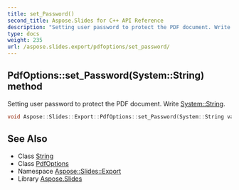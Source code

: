 ```yaml
---
title: set_Password()
second_title: Aspose.Slides for C++ API Reference
description: "Setting user password to protect the PDF document. Write System::String."
type: docs
weight: 235
url: /aspose.slides.export/pdfoptions/set_password/
---
```

## PdfOptions::set_Password(System::String) method


Setting user password to protect the PDF document. Write [System::String](../../../system/string/).

```cpp
void Aspose::Slides::Export::PdfOptions::set_Password(System::String value) override
```

## See Also

* Class [String](../../../system/string/)
* Class [PdfOptions](../)
* Namespace [Aspose::Slides::Export](../../)
* Library [Aspose.Slides](../../../)